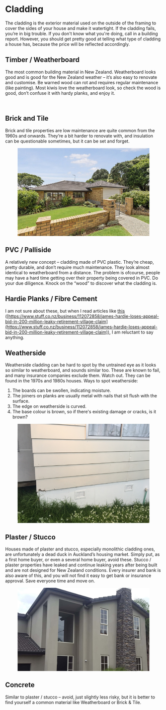 # Cladding

The cladding is the exterior material used on the outside of the framing to cover the sides of your house and make it watertight. If the cladding fails, you’re in big trouble. If you don't know what you're doing, call in a building report. However, you should get pretty good at telling what type of cladding a house has, because the price will be reflected accordingly.

## Timber / Weatherboard

The most common building material in New Zealand. Weatherboard looks good and is good for the New Zealand weather – it’s also easy to renovate and customise. Be warned wood can rot and requires regular maintenance (like painting). Most kiwis love the weatherboard look, so check the wood is good, don’t confuse it with hardy planks, and enjoy it.

<figure><img src="../.gitbook/assets/image (15).png" alt=""><figcaption></figcaption></figure>

## Brick and Tile

Brick and tile properties are low maintenance are quite common from the 1960s and onwards. They’re a bit harder to renovate with, and insulation can be questionable sometimes, but it can be set and forget.

<figure><img src="../.gitbook/assets/image (14).png" alt=""><figcaption></figcaption></figure>

## PVC / Palliside

A relatively new concept – cladding made of PVC plastic. They’re cheap, pretty durable, and don’t require much maintenance. They look almost identical to weatherboard from a distance. The problem is ofcourse, people may have a hard time getting over their property being covered in PVC. Do your due diligence. Knock on the “wood” to discover what the cladding is.

## Hardie Planks / Fibre Cement

I am not sure about these, but when I read articles like [this](https://www.stuff.co.nz/business/112072858/james-hardie-loses-appeal-bid-in-200-million-leaky-retirement-village-claim) ([https://www.stuff.co.nz/business/112072858/james-hardie-loses-appeal-bid-in-200-million-leaky-retirement-village-claim](https://www.stuff.co.nz/business/112072858/james-hardie-loses-appeal-bid-in-200-million-leaky-retirement-village-claim)), I am reluctant to say anything.

## Weatherside

Weatherside cladding can be hard to spot by the untrained eye as it looks so similar to weatherboard, and sounds similar too. These are known to fail, and many insurance companies exclude them. Watch out. They can be found in the 1970s and 1980s houses. Ways to spot weatherside:

1. The boards can be swollen, indicating moisture.
2. The joiners on planks are usually metal with nails that sit flush with the surface.
3. The edge on weatherside is curved.
4. The base colour is brown, so if there's existing damage or cracks, is it brown?

<figure><img src="../.gitbook/assets/image (17).png" alt=""><figcaption></figcaption></figure>

## Plaster / Stucco

Houses made of plaster and stucco, especially monolithic cladding ones, are unfortunately a dead duck in Auckland’s housing market. Simply put, as a first home buyer, or even a several home buyer, avoid these. Stucco / plaster properties have leaked and continue leaking years after being built and are not designed for New Zealand conditions. Every insurer and bank is also aware of this, and you will not find it easy to get bank or insurance approval. Save everyone time and move on.

<figure><img src="../.gitbook/assets/image (16).png" alt=""><figcaption></figcaption></figure>

## Concrete

Similar to plaster / stucco – avoid, just slightly less risky, but it is better to find yourself a common material like Weatherboard or Brick & Tile.



